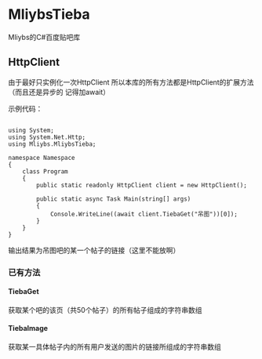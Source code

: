 # MliybsTieba
Mliybs的C#百度贴吧库

## HttpClient
由于最好只实例化一次HttpClient 所以本库的所有方法都是HttpClient的扩展方法（而且还是异步的 记得加await）

示例代码：
```CSharp

using System;
using System.Net.Http;
using Mliybs.MliybsTieba;

namespace Namespace
{
    class Program
    {
        public static readonly HttpClient client = new HttpClient();

        public static async Task Main(string[] args)
        {
            Console.WriteLine((await client.TiebaGet("吊图"))[0]);
        }
    }
}
```

输出结果为吊图吧的某一个帖子的链接（这里不能放啊）

### 已有方法
#### TiebaGet
获取某个吧的该页（共50个帖子）的所有帖子组成的字符串数组

#### TiebaImage
获取某一具体帖子内的所有用户发送的图片的链接所组成的字符串数组